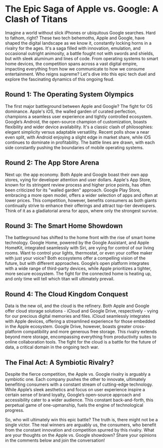 # The Epic Saga of Apple vs. Google: A Clash of Titans

Imagine a world without slick iPhones or ubiquitous Google searches.  Hard to fathom, right? These two tech behemoths, Apple and Google, have shaped the digital landscape as we know it, constantly locking horns in a rivalry for the ages.  It's a saga filled with innovation, emulation, and occasional outright animosity, a battle fought not with swords and shields, but with sleek aluminum and lines of code.  From operating systems to smart home devices, the competition spans across a vast digital empire, impacting everything from how we communicate to how we consume entertainment.  Who reigns supreme? Let's dive into this epic tech duel and explore the fascinating dynamics of this ongoing feud.


## Round 1: The Operating System Olympics

The first major battleground between Apple and Google?  The fight for OS dominance.  Apple's iOS, the walled garden of curated perfection, champions a seamless user experience and tightly controlled ecosystem.  Google’s Android, the open-source champion of customization, boasts flexibility and wider device availability. It's a classic clash of philosophies: elegant simplicity versus adaptable versatility.  Recent polls show a near even split, with Android enjoying a slight edge in market share, while iOS continues to dominate in profitability. The battle lines are drawn, with each side constantly pushing the boundaries of mobile operating systems.


## Round 2: The App Store Arena

Next up: the app economy.  Both Apple and Google boast their own app stores, vying for developer attention and user dollars.  Apple's App Store, known for its stringent review process and higher price points, has often been criticized for its "walled garden" approach.  Google Play Store, embracing a more open model, offers a wider selection of apps and often at lower prices.  This competition, however, benefits consumers as both giants continually strive to enhance their offerings and attract top-tier developers.  Think of it as a gladiatorial arena for apps, where only the strongest survive.


## Round 3: The Smart Home Showdown

The battleground has shifted to the home front with the rise of smart home technology. Google Home, powered by the Google Assistant, and Apple HomeKit, integrated seamlessly with Siri, are vying for control of our living rooms.  Want to control your lights, thermostat, or even your coffee maker with just your voice?  Both ecosystems offer a compelling vision of the future, but with different approaches. Google’s open platform integrates with a wide range of third-party devices, while Apple prioritizes a tighter, more secure ecosystem. The fight for the connected home is heating up, and only time will tell which titan will ultimately prevail.


## Round 4: The Cloud Kingdom Conquest

Data is the new oil, and the cloud is the refinery. Both Apple and Google offer cloud storage solutions - iCloud and Google Drive, respectively - vying for our precious digital memories and files.  iCloud seamlessly integrates with Apple devices, offering a streamlined experience for those embedded in the Apple ecosystem. Google Drive, however, boasts greater cross-platform compatibility and more generous free storage. This rivalry extends beyond mere storage, encompassing everything from productivity suites to online collaboration tools. The fight for the cloud is a battle for the future of data, a critical domain in the ongoing tech war.


## The Final Act:  A Symbiotic Rivalry?

Despite the fierce competition, the Apple vs. Google rivalry is arguably a symbiotic one.  Each company pushes the other to innovate, ultimately benefiting consumers with a constant stream of cutting-edge technology.  While Apple’s sleek aesthetics and focus on user experience inspire a certain sense of brand loyalty, Google’s open-source approach and accessibility cater to a wider audience. This constant back-and-forth, this perpetual game of one-upmanship, fuels the engine of technological progress.


So, who will ultimately win this epic battle? The truth is, there might not be a single victor. The real winners are arguably us, the consumers, who benefit from the constant innovation and competition spurred by this rivalry.  What are your thoughts on the Apple vs. Google showdown?  Share your opinions in the comments below and join the conversation!
